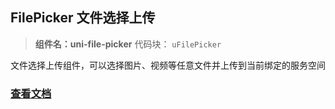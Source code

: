 
## FilePicker 文件选择上传

> **组件名：uni-file-picker**
>  代码块： `uFilePicker`


文件选择上传组件，可以选择图片、视频等任意文件并上传到当前绑定的服务空间

### [查看文档](https://uniapp.dcloud.io/component/uniui/uni-file-picker)